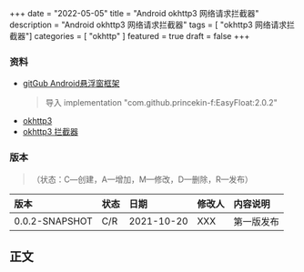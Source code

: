 +++
date = "2022-05-05"
title = "Android okhttp3 网络请求拦截器"
description = "Android okhttp3 网络请求拦截器"
tags = [ "okhttp3 网络请求拦截器"]
categories = [
"okhttp"
]
featured = true
draft = false
+++

### 资料
* [gitGub Android悬浮窗框架](https://github.com/princekin-f/EasyFloat)
  > 导入 implementation "com.github.princekin-f:EasyFloat:2.0.2"
* [okhttp3](https://square.github.io/okhttp/) 
* [okhttp3 拦截器](https://square.github.io/okhttp/features/interceptors/)
### 版本
>（状态：C―创建，A—增加，M—修改，D—删除，R—发布）

| 版本   | 状态 | 日期       | 修改人 | 内容说明   |
| :----- | :--- | :--------- | :----- | :--------- |
| 0.0.2-SNAPSHOT | C/R  | 2021-10-20 | XXX   | 第一版发布 |

## 正文 